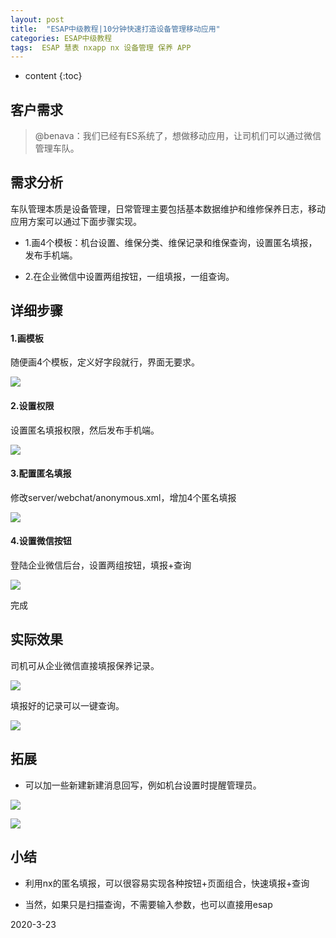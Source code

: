 ```yaml
---
layout: post
title:  "ESAP中级教程|10分钟快速打造设备管理移动应用"
categories: ESAP中级教程
tags:  ESAP 慧表 nxapp nx 设备管理 保养 APP
---
```


* content
{:toc}

## 客户需求

> @benava：我们已经有ES系统了，想做移动应用，让司机们可以通过微信管理车队。

## 需求分析

车队管理本质是设备管理，日常管理主要包括基本数据维护和维修保养日志，移动应用方案可以通过下面步骤实现。

* 1.画4个模板：机台设置、维保分类、维保记录和维保查询，设置匿名填报，发布手机端。

* 2.在企业微信中设置两组按钮，一组填报，一组查询。

## 详细步骤

#### 1.画模板

随便画4个模板，定义好字段就行，界面无要求。

![](/img/log24-1.png)

#### 2.设置权限

设置匿名填报权限，然后发布手机端。

![](/img/log24-2.png)

#### 3.配置匿名填报

修改server/webchat/anonymous.xml，增加4个匿名填报

![](/img/log24-3.png)

#### 4.设置微信按钮

登陆企业微信后台，设置两组按钮，填报+查询

![](/img/log24-4.png)

完成

## 实际效果

司机可从企业微信直接填报保养记录。

![](/img/log24-5.png)

填报好的记录可以一键查询。

![](/img/log24-6.png)

## 拓展

* 可以加一些新建新建消息回写，例如机台设置时提醒管理员。

![](/img/log24-7.png)

![](/img/log24-8.png)

## 小结

* 利用nx的匿名填报，可以很容易实现各种按钮+页面组合，快速填报+查询

* 当然，如果只是扫描查询，不需要输入参数，也可以直接用esap

2020-3-23